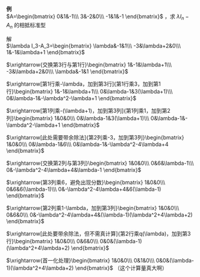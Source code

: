 **例**  
 $A=\begin{bmatrix}  
0&1&-1\\\  
3&-2&0\\\  
-1&1&-1  
\end{bmatrix}$ ，求 $\lambda I_n-A_n$ 的相抵标准型  
  
解  
 $\lambda I_3-A_3=\begin{bmatrix}  
\lambda&-1&1\\\  
-3&\lambda+2&0\\\  
1&-1&\lambda+1  
\end{bmatrix}$  
  
 $\xrightarrow{交换第3行与第1行}\begin{bmatrix}  
1&-1&\lambda+1\\\  
-3&\lambda+2&0\\\  
\lambda&-1&1  
\end{bmatrix}$  
  
 $\xrightarrow[第1行乘-\lambda，加到第3行]{第1行乘3，加到第1行}\begin{bmatrix}  
1&-1&\lambda+1\\\  
0&\lambda-1&3(\lambda+1)\\\  
0&\lambda-1&-\lambda^2-\lambda+1  
\end{bmatrix}$  
  
 $\xrightarrow[第1列乘-(\lambda+1)，加到第3列]{第1列乘1，加到第2列}\begin{bmatrix}  
1&0&0\\\  
0&\lambda-1&3(\lambda+1)\\\  
0&\lambda-1&-\lambda^2-\lambda+1  
\end{bmatrix}$  
  
 $\xrightarrow[此处需要带余除法]{第2列乘-3，加到第3列}\begin{bmatrix}  
1&0&0\\\  
0&\lambda-1&6\\\  
0&\lambda-1&-\lambda^2-4\lambda+4  
\end{bmatrix}$  
  
 $\xrightarrow{交换第2列与第3列}\begin{bmatrix}  
1&0&0\\\  
0&6&\lambda-1\\\  
0&-\lambda^2-4\lambda+4&\lambda-1  
\end{bmatrix}$  
  
 $\xrightarrow{第3列乘6，避免出现分数}\begin{bmatrix}  
1&0&0\\\  
0&6&6(\lambda-1)\\\  
0&-\lambda^2-4\lambda+4&6(\lambda-1)  
\end{bmatrix}$  
  
 $\xrightarrow{第2列乘1-\lambda，加到第3列}\begin{bmatrix}  
1&0&0\\\  
0&6&0\\\  
0&-\lambda^2-4\lambda+4&(\lambda-1)(\lambda^2+4\lambda+2)  
\end{bmatrix}$  
  
 $\xrightarrow[此处要带余除法，但不需真计算]{第2行乘q(\lambda)，加到第3行}\begin{bmatrix}  
1&0&0\\\  
0&6&0\\\  
0&0&(\lambda-1)(\lambda^2+4\lambda+2)  
\end{bmatrix}$  
  
 $\xrightarrow{首一化处理}\begin{bmatrix}  
1&0&0\\\  
0&1&0\\\  
0&0&(\lambda-1)(\lambda^2+4\lambda+2)  
\end{bmatrix}$ （这个计算量真大啊）  
